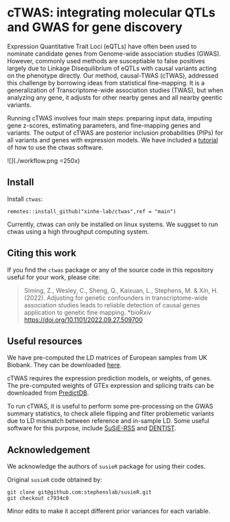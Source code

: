 # cTWAS: integrating molecular QTLs and GWAS for gene discovery

Expression Quantitative Trait Loci (eQTLs) have often been used to nominate candidate genes from Genome-wide association studies (GWAS). However, commonly used methods are susceptiable to false positives largely due to Linkage Disequilibrium of eQTLs with causal variants acting on the phenotype directly. Our method, causal-TWAS (cTWAS), addressed this challenge by borrowing ideas from statistical fine-mapping. It is a generalization of Transcriptome-wide association studies (TWAS), but when analyzing any gene, it adjusts for other nearby genes and all nearby geentic variants.  

Running cTWAS involves four main steps: preparing input data, imputing gene z-scores, estimating parameters, and fine-mapping genes and variants. The output of cTWAS are posterior inclusion probabilities (PIPs) for all variants and genes with expression models. We have included a [tutorial](https://xinhe-lab.github.io/ctwas/articles/transition.html) of how to use the ctwas software. 

![](./workflow.png =250x)

## Install

Install `ctwas`:

```
remotes::install_github("xinhe-lab/ctwas",ref = "main")
```
Currently, ctwas can only be installed on linux systems. We suggset to run ctwas using a high throughput computing system.

## Citing this work

If you find the `ctwas` package or any of the source code in this
repository useful for your work, please cite:

> Siming, Z., Wesley, C., Sheng, Q., Kaixuan, L., Stephens, M. & Xin, H. (2022). 
> Adjusting for genetic confounders in transcriptome-wide association 
> studies leads to reliable detection of causal genes
> application to genetic fine mapping. *bioRxiv
> https://doi.org/10.1101/2022.09.27.509700

## Useful resources

We have pre-computed the LD matrices of European samples from UK Biobank. They can be downloaded [here](https://uchicago.box.com/s/jqocacd2fulskmhoqnasrknbt59x3xkn). 

cTWAS requires the expression prediction models, or weights, of genes. The pre-computed weights of GTEx expression and splicing traits can be downloaded from [PredictDB](https://predictdb.org/post/2021/07/21/gtex-v8-models-on-eqtl-and-sqtl/). 

To run cTWAS, it is useful to perform some pre-processing on the GWAS summary statistics, to check allele flipping and filter problemetic variants due to LD mismatch between reference and in-sample LD. Some useful software for this purpose, include [SuSiE-RSS](https://stephenslab.github.io/susieR/articles/susierss_diagnostic.html) and [DENTIST](https://github.com/Yves-CHEN/DENTIST/). 

## Acknowledgement

We acknowledge the authors of `susieR` package for using their codes.

Original `susieR` code obtained by:
```
git clone git@github.com:stephenslab/susieR.git
git checkout c7934c0
```

Minor edits to make it accept different prior variances for each variable.